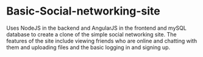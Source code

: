 # Basic-Social-networking-site
Uses NodeJS in the backend and AngularJS in the frontend and mySQL database to create a clone of the simple social networking site. The features of the site include viewing friends who are online and chatting with them and uploading files and the basic logging in and signing up.
